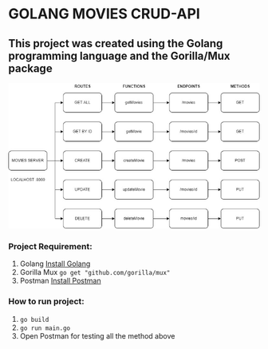 # GOLANG MOVIES CRUD-API
## This project was created using the Golang programming language and the Gorilla/Mux package
![DIAGRAM](./images/movies.jpg)
### Project Requirement:
1. Golang [Install Golang](https://go.dev/dl/)
2. Gorilla Mux `go get "github.com/gorilla/mux"`
3. Postman [Install Postman](https://www.postman.com/downloads/)
### How to run project:
1. `go build`
2. `go run main.go`
3. Open Postman for testing all the method above

